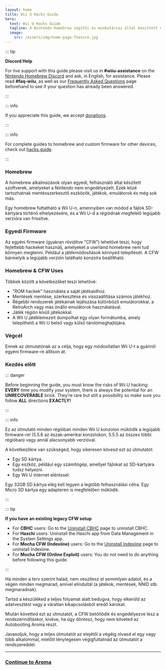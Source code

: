 ```yaml
---
layout: home
title: Wii U Hacks Guide
hero:
  text: Wii U Hacks Guide
  tagline: A Nintendo Homebrew segítői és munkatársai által készített útmutató, a gyáritól az Aroma egyedi firmware-ig.
  image:
    src: /assets/img/home-page-feature.jpg
---
```


::: tip

**Discord Help**

For live support with this guide please visit us in **#wiiu-assistance** on the [Nintendo Homebrew Discord](https://discord.gg/C29hYvh) and ask, in English, for assistance. Please read **#faq-wiiu**, as well as our [Frequently Asked Questions](faq) page beforehand to see if your question has already been answered.

:::

::: info

If you appreciate this guide, we accept [donations](donations).

:::

::: info

For complete guides to homebrew and custom firmware for other devices, check out [hacks.guide](https://hacks.guide).

:::

### Homebrew

A homebrew alkalmazások olyan egyedi, felhasználó által készített szoftverek, amelyeket a Nintendo nem engedélyezett. Ezek közé tartozhatnak mentésszerkesztő eszközök, játékok, emulátorok és még sok más.

Egy homebrew futtatható a Wii U-n, amennyiben van módod a fájlok SD-kártyára történő elhelyezésére, és a Wii U-d a régiódnak megfelelő legújabb verzióra van frissítve.

### Egyedi Firmware

Az egyéni firmware (gyakran rövidítve "CFW") lehetővé teszi, hogy fejlettebb hackeket használj, amelyeket a userland homebrew nem tud könnyen megtenni. Például a játékmódosítások könnyed telepítését.
A CFW bármelyik a legújabb verzión található konzolra beállítható.

### Homebrew & CFW Uses

Többek között a következőket teszi lehetővé:

- "ROM hackek" használata a saját játékaidhoz.
- Mentések mentése, szerkesztése és visszaállítása számos játékhoz.
- Régebbi rendszerek játékainak lejátszása különböző emulátorokkal, a RetroArch vagy más önálló emulátorok használatával.
- Játék régión kívüli játékokkal.
- A Wii U játéklemezeit dumpolhat egy olyan formátumba, amely telepíthető a Wii U belső vagy külső tárolómeghajtójára.

### Végcél

Ennek az útmutatónak az a célja, hogy egy módosítatlan Wii U-t a gyáriról egyéni firmware-re állítson át.

### Kezdés előtt

::: danger

Before beginning the guide, you must know the risks of Wii U hacking: **EVERY** time you modify your system, there is always the potential for an **UNRECOVERABLE** brick. They’re rare but still a possibility so make sure you follow **ALL** directions **EXACTLY!**

:::

::: info

Ez az útmutató minden régióban minden Wii U konzolon működik a legújabb firmware-rel (5.5.6 az észak-amerikai konzolokon, 5.5.5 az összes többi régióban) vagy annál alacsonyabb verzióval.

A következőkre van szükséged, hogy sikeresen kövesd ezt az útmutatót:

- Egy SD kártya.
- Egy eszköz, például egy számítógép, amellyel fájlokat az SD-kártyára tudsz helyezni.
- Egy Wii U internet eléréssel.

Egy 32GB SD kártya elég kell legyen a legtöbb felhasználási célra. Egy Micro SD kártya egy adapteren is megfelelően működik.

:::

::: tip

**If you have an existing legacy CFW setup**

- For **CBHC** users: Go to the [Uninstall CBHC](uninstall-cbhc) page to uninstall CBHC.
- For **Haxchi** users: Uninstall the Haxchi app from Data Management in the System Settings app.
- For **Mocha CFW (Indexiine)** users: Go to the [Uninstall Indexiine](uninstall-indexiine) page to uninstall Indexiine.
- For **Mocha CFW (Online Exploit)** users: You do not need to do anything before following this guide.

:::

Ha minden a terv szerint halad, nem veszítesz el semmilyen adatot, és a végén minden megmarad, amivel elindultál (a játékok, mentések, NNID stb. megmaradnak).

Tartsd a készüléked a teljes folyamat alatt bedugva, hogy elkerüld az adatvesztést vagy a váratlan kikapcsolásból eredő károkat.

Miután követted ezt az útmutatót, a CFW betöltődik és engedélyezve lesz a rendszerindításkor, kivéve, ha úgy döntesz, hogy nem követed az Autobooting Aroma részt.

Javasoljuk, hogy a teljes útmutatót az elejétől a végéig olvasd el egy vagy több alkalommal, mielőtt ténylegesen végigfuttatnád az útmutatót a rendszereddel.

---

### [Continue to Aroma](aroma/getting-started)

